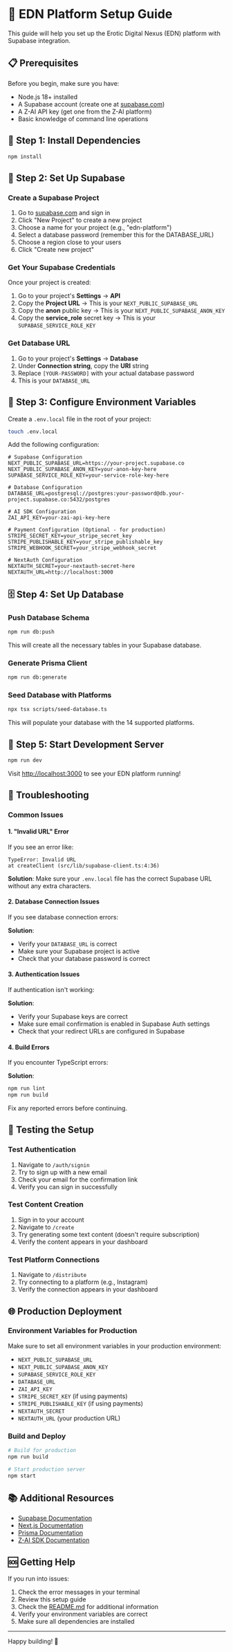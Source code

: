 # 🚀 EDN Platform Setup Guide

This guide will help you set up the Erotic Digital Nexus (EDN) platform with Supabase integration.

## 📋 Prerequisites

Before you begin, make sure you have:

- Node.js 18+ installed
- A Supabase account (create one at [supabase.com](https://supabase.com))
- A Z-AI API key (get one from the Z-AI platform)
- Basic knowledge of command line operations

## 🔧 Step 1: Install Dependencies

```bash
npm install
```

## 🔐 Step 2: Set Up Supabase

### Create a Supabase Project

1. Go to [supabase.com](https://supabase.com) and sign in
2. Click "New Project" to create a new project
3. Choose a name for your project (e.g., "edn-platform")
4. Select a database password (remember this for the DATABASE_URL)
5. Choose a region close to your users
6. Click "Create new project"

### Get Your Supabase Credentials

Once your project is created:

1. Go to your project's **Settings** → **API**
2. Copy the **Project URL** → This is your `NEXT_PUBLIC_SUPABASE_URL`
3. Copy the **anon** public key → This is your `NEXT_PUBLIC_SUPABASE_ANON_KEY`
4. Copy the **service_role** secret key → This is your `SUPABASE_SERVICE_ROLE_KEY`

### Get Database URL

1. Go to your project's **Settings** → **Database**
2. Under **Connection string**, copy the **URI** string
3. Replace `[YOUR-PASSWORD]` with your actual database password
4. This is your `DATABASE_URL`

## 🔑 Step 3: Configure Environment Variables

Create a `.env.local` file in the root of your project:

```bash
touch .env.local
```

Add the following configuration:

```env
# Supabase Configuration
NEXT_PUBLIC_SUPABASE_URL=https://your-project.supabase.co
NEXT_PUBLIC_SUPABASE_ANON_KEY=your-anon-key-here
SUPABASE_SERVICE_ROLE_KEY=your-service-role-key-here

# Database Configuration
DATABASE_URL=postgresql://postgres:your-password@db.your-project.supabase.co:5432/postgres

# AI SDK Configuration
ZAI_API_KEY=your-zai-api-key-here

# Payment Configuration (Optional - for production)
STRIPE_SECRET_KEY=your_stripe_secret_key
STRIPE_PUBLISHABLE_KEY=your_stripe_publishable_key
STRIPE_WEBHOOK_SECRET=your_stripe_webhook_secret

# NextAuth Configuration
NEXTAUTH_SECRET=your-nextauth-secret-here
NEXTAUTH_URL=http://localhost:3000
```

## 🗄️ Step 4: Set Up Database

### Push Database Schema

```bash
npm run db:push
```

This will create all the necessary tables in your Supabase database.

### Generate Prisma Client

```bash
npm run db:generate
```

### Seed Database with Platforms

```bash
npx tsx scripts/seed-database.ts
```

This will populate your database with the 14 supported platforms.

## 🚀 Step 5: Start Development Server

```bash
npm run dev
```

Visit [http://localhost:3000](http://localhost:3000) to see your EDN platform running!

## 🔧 Troubleshooting

### Common Issues

#### 1. "Invalid URL" Error
If you see an error like:
```
TypeError: Invalid URL
at createClient (src/lib/supabase-client.ts:4:36)
```

**Solution**: Make sure your `.env.local` file has the correct Supabase URL without any extra characters.

#### 2. Database Connection Issues
If you see database connection errors:

**Solution**: 
- Verify your `DATABASE_URL` is correct
- Make sure your Supabase project is active
- Check that your database password is correct

#### 3. Authentication Issues
If authentication isn't working:

**Solution**:
- Verify your Supabase keys are correct
- Make sure email confirmation is enabled in Supabase Auth settings
- Check that your redirect URLs are configured in Supabase

#### 4. Build Errors
If you encounter TypeScript errors:

**Solution**:
```bash
npm run lint
npm run build
```

Fix any reported errors before continuing.

## 🧪 Testing the Setup

### Test Authentication

1. Navigate to `/auth/signin`
2. Try to sign up with a new email
3. Check your email for the confirmation link
4. Verify you can sign in successfully

### Test Content Creation

1. Sign in to your account
2. Navigate to `/create`
3. Try generating some text content (doesn't require subscription)
4. Verify the content appears in your dashboard

### Test Platform Connections

1. Navigate to `/distribute`
2. Try connecting to a platform (e.g., Instagram)
3. Verify the connection appears in your dashboard

## 🌐 Production Deployment

### Environment Variables for Production

Make sure to set all environment variables in your production environment:

- `NEXT_PUBLIC_SUPABASE_URL`
- `NEXT_PUBLIC_SUPABASE_ANON_KEY`
- `SUPABASE_SERVICE_ROLE_KEY`
- `DATABASE_URL`
- `ZAI_API_KEY`
- `STRIPE_SECRET_KEY` (if using payments)
- `STRIPE_PUBLISHABLE_KEY` (if using payments)
- `NEXTAUTH_SECRET`
- `NEXTAUTH_URL` (your production URL)

### Build and Deploy

```bash
# Build for production
npm run build

# Start production server
npm start
```

## 📚 Additional Resources

- [Supabase Documentation](https://supabase.com/docs)
- [Next.js Documentation](https://nextjs.org/docs)
- [Prisma Documentation](https://www.prisma.io/docs)
- [Z-AI SDK Documentation](https://z-ai-web-dev-sdk.docs)

## 🆘 Getting Help

If you run into issues:

1. Check the error messages in your terminal
2. Review this setup guide
3. Check the [README.md](README.md) for additional information
4. Verify your environment variables are correct
5. Make sure all dependencies are installed

---

Happy building! 🚀